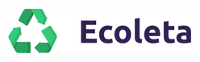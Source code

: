 ![Logo](https://raw.githubusercontent.com/ThiagoViana07/NLW---01/06ddc0a66c04f57dda91980c1e9e4e7cb24f5377/web/src/assets/logo.svg)

